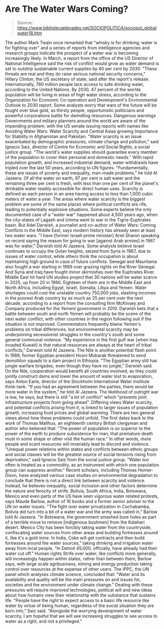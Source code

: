 # Are The Water Wars Coming?

> Source: https://www.bibliotecapleyades.net/SOCIOPOLITICA/sociopol_globalwater18.htm

The author Mark Twain once
remarked that "whisky is for drinking; water is for fighting
over" and a series of reports from intelligence agencies and
research groups indicate the prospect of a water war is
becoming increasingly likely.
In March, a report from the
office of the US Director of National Intelligence said the
risk of conflict would grow as water demand is set to
outstrip sustainable current supplies by 40 per cent by
2030.
"These threats are real and they
do raise serious national security concerns,"
Hillary
Clinton, the US secretary of state, said after the report's
release.
Internationally, 780 million
people lack access to safe drinking water, according to
the
United Nations.
By 2030, 47 percent of the worlds
population will be living in areas of high water stress,
according to the Organization for Economic Co-operation and
Development's Environmental
Outlook to 2030 report.
Some analysts worry that wars of
the future will be fought over blue gold, as thirsty people,
opportunistic politicians and powerful corporations battle
for dwindling resources.
Dangerous warnings
Governments and military
planners around the world are aware of the impending
problem; with the US senate issuing reports with names like Avoiding
Water Wars: Water Scarcity and Central Asias growing
Importance for Stability in Afghanistan and Pakistan.
"Water scarcity is an issue
exacerbated by demographic pressures, climate change and
pollution," said Ignacio Saiz, director of Centre for
Economic and Social Rights, a social justice group.
"The
world's water supplies should guarantee every member of the
population to cover their personal and domestic needs."
With
rapid population growth, and increased industrial demand,
water withdrawls have tripled over the last 50 years, according
to UN figures.
"Fundamentally, these are issues
of poverty and inequality, man-made problems," he told Al
Jazeera.
Of all the water on earth, 97
per cent is salt water and the remaining three per cent is
fresh, with less than one per cent of the planet's drinkable
water readily accessible for direct human uses.
Scarcity is
defined as each person in an area having access to less than
1,000 cubic meters of water a year.
The areas where water scarcity
is the biggest problem are some of the same places where
political conflicts are rife, leading to potentially
explosive situations.
Some experts believe the only
documented case of a "water war" happened about 4,500 years
ago, when the city-states of Lagash and Umma went to war in
the Tigris-Euphrates basin.
But Adel Darwish, a journalist
and co-author of Water Wars: Coming Conflicts in the Middle
East, says modern history has already seen at least two
water wars.
"I have [former Israeli prime
minister] Ariel Sharon speaking on record saying the reason
for going to war [against Arab armies] in 1967 was for
water," Darwish told Al Jazeera.
Some analysts believe Israel
continues to occupy the Golan heights, seized from Syria in
1967, due to issues of water control, while others think the
occupation is about maintaining high ground in case of
future conflicts.
Senegal and Mauritania also
fought a war starting in 1989 over grazing rights on the
River Senegal.
And Syria and Iraq have fought minor
skirmishes over the Euphrates River.
Middle
East hit hard
UN studies project that 30
nations will be water scarce in 2025, up from 20 in 1990.
Eighteen of them are in the Middle East and North Africa,
including Egypt, Israel, Somalia, Libya and Yemen.
Water shortages could cost the
unstable country 750,000 jobs, slashing incomes in the
poorest Arab country by as much as 25 per cent over the next
decade, according to a report from the consulting firm
McKinsey and Company produced for the Yemeni government in
2010.
Darwish bets that a battle between south and north
Yemen will probably be the scene of the next water conflict,
with other countries in the region following suit if the
situation is not improved.
Commentators frequently blame
Yemen's problems on tribal differences, but environmental
scarcity may be underpinning secessionist struggles in the
country's south and some general communal violence.
"My experience in the first gulf
war [when Iraq invaded Kuwait] is that natural resources are
always at the heart of tribal conflicts," Darwish told Al
Jazeera.
The Nile is another potential
flash point. In 1989, former Egyptian president Hosni
Mubarak threatened to send demolition squads to a dam
project in Ethiopia.
"The Egyptian army still has
jungle warfare brigades, even though they have no jungle,"
Darwish said.
On the Nile, cooperation would
benefit all countries involved, as they could jointly
construct dams and lower the amount of water lost to
evaporation, says Anton Earle, director of the Stockholm
International Water Institute think-tank.
"If you had an agreement between
the parties, there would be more water in the system," he
told Al Jazeera. The likelihood of outright war is low, he
says, but there is still "a lot of conflict" which
"prevents joint infrastructure projects from going ahead".
Differing views
Water scarcity, and potential
conflicts arising from it, is linked to larger issues of
population
growth, increasing
food prices and global warming.
There are two general views
about how these problems could unfold.
The first dates back
to the work of Thomas Malthus, an eighteenth century British
clergyman and author who believed that:
"The power of
population is so superior to the power of the earth to
produce subsistence for man, that premature death must in
some shape or other visit the human race."
In other words, more people and
scant resources will invariably lead to discord and
violence.
"Unequal power relations within
states and conflicts between ethnic groups and social
classes will be the greatest source of social tensions
rising from deprivation," said Ignacio Saiz from the social
justice group.
"Water too often is treated as a commodity,
as an instrument with which one population group can
suppress another."
Recent scholars, including Thomas
Homer-Dixon, have analyzed various case studies on
environmental degradation to conclude that there is not a
direct link between scarcity and violence.
Instead, he
believes inequality, social inclusion and other factors
determine the nature and ferocity of strife.
Bolivia, South Africa, India,
Botswana, Mexico and
even parts of the US have seen vigorous water related
protests, says Maude Barlow, author of 16 books and a former
senior adviser to the UN on water issues.
"The fight over water
privatization
in Cochabamba, Bolivia did turn into a bit of
a water war and the army was called in," Barlow told Al Jazeera.
"In Botswana, the government smashed bore holes as
part of a terrible move to remove [indigenous bushmen] from
the Kalahari desert. Mexico City has been forcibly taking
water from the countryside, confiscating water sources from
other areas and building fortresses around it, like it's a
gold mine. In India, Coke will get contracts and then build
fortresses around the water sources," taking drinking and
irrigation water away from local people.
"In Detroit 45,000,
officially, have already had their water cut off."
Human
rights
Strife over water, like
conflicts more generally, will increasingly happen within
states, rather than between them, Barlow says, with large
scale agribusiness, mining and energy production taking
control over resources at the expense of other users.
The IPPC, the UN panel which analyses
climate science, concluded that:
"Water and its availability
and quality will be the main pressures on and issues
for, societies and the environment under climate
change."
Dealing with these pressures
will require improved technologies, political will and new
ideas about how humans view their relationship with the
substance that sustains life.
"People have the right to
expect access to a basic life resource like water by
virtue of being human, regardless of the social
situation they are born into," Saiz said.
"Alongside the worrying
development of water scarcity, I am hopeful that we will
see increasing struggles to see access to water as a
right, and not a privileged."
